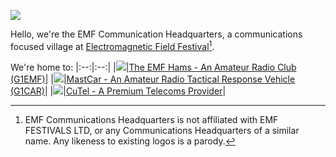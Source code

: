 ![](images/echq.png)

Hello, we're the EMF Communication Headquarters, a communications focused village at [Electromagnetic Field Festival](https://emfcamp.org)[^1].

<style>
td, th, tr {
   border: none!important;
   background-color: #ffffff;
}
</style>
We're home to:
|:--:|:--:|
|[![](images/emfhams.png)](https://emfhams.org/)|[The EMF Hams - An Amateur Radio Club (G1EMF)](https://emfhams.org/)|
|[![](images/mastcar.png)](https://mastcar.uk)|[MastCar - An Amateur Radio Tactical Response Vehicle (G1CAR)](https://mastcar.uk)|
|[![](images/cutel.png)](https://cutel.net)|[CuTel - A Premium Telecoms Provider](https://cutel.net)|

[^1]: EMF Communications Headquarters is not affiliated with EMF FESTIVALS LTD, or any Communications Headquarters of a similar name. Any likeness to existing logos is a parody.
